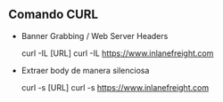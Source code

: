 ## Comando CURL

- Banner Grabbing / Web Server Headers

    curl -IL [URL]
    curl -IL https://www.inlanefreight.com

- Extraer body de manera silenciosa

    curl -s [URL]
    curl -s https://www.inlanefreight.com
